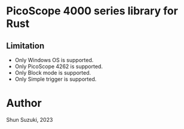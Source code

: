 # PicoScope 4000 series library for Rust

## Limitation

- Only Windows OS is supported.
- Only PicoScope 4262 is supported.
- Only Block mode is supported.
- Only Simple trigger is supported.

# Author

Shun Suzuki, 2023
